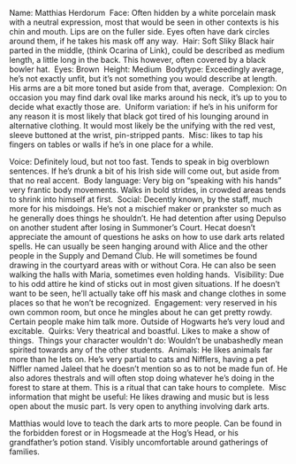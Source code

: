 Name: Matthias Herdorum
 Face: Often hidden by a white porcelain mask with a neutral expression, most that would be seen in other contexts is his chin and mouth. Lips are on the fuller side. Eyes often have dark circles around them, if he takes his mask off any way.
 Hair: Soft Sliky Black hair parted in the middle, (think Ocarina of Link), could be described as medium length, a little long in the back. This however, often covered by a black bowler hat.
 Eyes: Brown
 Height: Medium
 Bodytype: Exceedingly average, he’s not exactly unfit, but it’s not something you would describe at length. His arms are a bit more toned but aside from that, average.
 Complexion: On occasion you may find dark oval like marks around his neck, it’s up to you to decide what exactly those are.
 Uniform variation: if he’s in his uniform for any reason it is most likely that black got tired of his lounging around in alternative clothing. It would most likely be the unifying with the red vest, sleeve buttoned at the wrist, pin-stripped pants.
 Misc: likes to tap his fingers on tables or walls if he’s in one place for a while.


Voice: Definitely loud, but not too fast. Tends to speak in big overblown sentences. If he’s drunk a bit of his Irish side will come out, but aside from that no real accent.
 Body language: Very big on “speaking with his hands” very frantic body movements. Walks in bold strides, in crowded areas tends to shrink into himself at first.
 Social: Decently known, by the staff, much more for his misdoings. He’s not a mischief maker or prankster so much as he generally does things he shouldn’t. He had detention after using Depulso on another student after losing in Summoner’s Court. Hecat doesn’t appreciate the amount of questions he asks on how to use dark arts related spells. He can usually be seen hanging around with Alice and the other people in the Supply and Demand Club. He will sometimes be found drawing in the courtyard areas with or without Cora. He can also be seen walking the halls with Maria, sometimes even holding hands.
 Visibility: Due to his odd attire he kind of sticks out in most given situations. If he doesn’t want to be seen, he’ll actually take off his mask and change clothes in some places so that he won’t be recognized.
 Engagement: very reserved in his own common room, but once he mingles about he can get pretty rowdy. Certain people make him talk more. Outside of Hogwarts he’s very loud and excitable.
 Quirks: Very theatrical and boastful. Likes to make a show of things. 
 Things your character wouldn't do: Wouldn’t be unabashedly mean spirited towards any of the other students. 
 Animals: He likes animals far more than he lets on. He’s very partial to cats and Nifflers, having a pet Niffler named Jaleel that he doesn’t mention so as to not be made fun of. He also adores thestrals and will often stop doing whatever he’s doing in the forest to stare at them. This is a ritual that can take hours to complete.
 Misc information that might be useful: He likes drawing and music but is less open about the music part. Is very open to anything involving dark arts.
 

Matthias would love to teach the dark arts to more people. 
Can be found in the forbidden forest or in Hogsmeade at the Hog’s Head, or his grandfather’s potion stand.
Visibly uncomfortable around gatherings of families.
